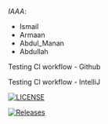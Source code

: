 *IAAA*:
- Ismail 
- Armaan 
- Abdul_Manan 
- Abdullah

Testing Cl workflow - Github

Testing Cl workflow - IntelliJ


[![LICENSE](https://img.shields.io/github/license/ismail5626/sem.svg?style=flat-square)](https://github.com/<github-username>/sem/blob/master/LICENSE)

[![Releases](https://img.shields.io/github/release/ismail5626/sem/all.svg?style=flat-square)](https://github.com/<github-username>/sem/releases)
